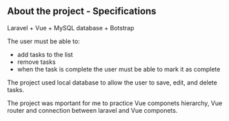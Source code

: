 ## About the project - Specifications

Laravel + Vue + MySQL database + Botstrap  

The user must be able to:
- add tasks to the list
- remove tasks
- when the task is complete the user must be able to mark it as complete

The project used local database to allow the user to save, edit, and delete tasks. 

The project was mportant for me to practice Vue componets hierarchy, Vue router and connection between laravel and Vue componets.

